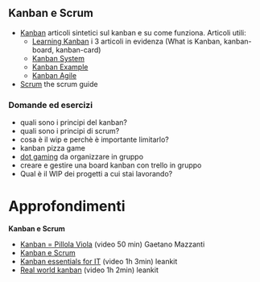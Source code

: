 
Kanban e Scrum
--------------

- [Kanban](http://leankit.com/learn/kanban/) articoli sintetici sul kanban e su come funziona. Articoli utili:
    - [Learning Kanban](http://leankit.com/learn/learning-kanban/) i 3 articoli in evidenza (What is Kanban, kanban-board, kanban-card)
    - [Kanban System](http://leankit.com/learn/kanban/kanban-system/)
    - [Kanban Example](http://leankit.com/learn/kanban/kanban-board-examples-for-development-and-operations/)
    - [Kanban Agile](http://leankit.com/learn/kanban/kanban-agile/)
- [Scrum](http://www.scrumguides.org/scrum-guide.html) the scrum guide

### Domande ed esercizi
- quali sono i principi del kanban?
- quali sono i principi di scrum?
- cosa è il wip e perchè è importante limitarlo?
- kanban pizza game
- [dot gaming](http://www.leansimulations.org/2011/10/lean-dot-game-stick-it-to-man.html) da organizzare in gruppo
- creare e gestire una board kanban con trello in gruppo
- Qual è il WIP dei progetti a cui stai lavorando?

Approfondimenti
===============

**Kanban e Scrum**
- [Kanban = Pillola Viola](https://vimeo.com/32730433) (video 50 min) Gaetano Mazzanti
- [Kanban e Scrum](http://www.infoq.com/minibooks/kanban-scrum-minibook)
- [Kanban essentials for IT](http://leankit.com/blog/2016/02/kanban-essentials-for-it-ops/) (video 1h 3min) leankit
- [Real world kanban](http://leankit.com/blog/2015/11/real-world-kanban/) (video 1h 2min) leankit
